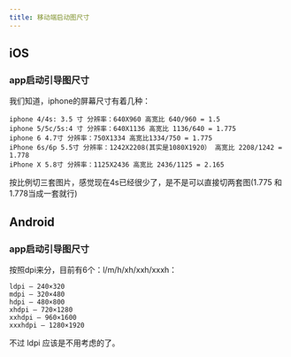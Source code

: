 ```yaml
---
title: 移动端启动图尺寸
---
```


## iOS

### app启动引导图尺寸

我们知道，iphone的屏幕尺寸有着几种：

	iphone 4/4s: 3.5 寸 分辨率：640X960 高宽比 640/960 = 1.5
	iphone 5/5c/5s:4 寸 分辨率：640X1136 高宽比 1136/640 = 1.775
	iphone 6 4.7寸 分辨率：750X1334 高宽比1334/750 = 1.775
	iPhone 6s/6p 5.5寸 分辨率：1242X2208(其实是1080X1920） 高宽比 2208/1242 = 1.778
	iPhone X 5.8寸 分辨率：1125X2436 高宽比 2436/1125 = 2.165

按比例切三套图片，感觉现在4s已经很少了，是不是可以直接切两套图(1.775 和 1.778当成一套就行)


## Android

### app启动引导图尺寸

按照dpi来分，目前有6个：l/m/h/xh/xxh/xxxh：

	ldpi – 240×320
	mdpi – 320×480
	hdpi – 480×800
	xhdpi – 720×1280
	xxhdpi – 960×1600
	xxxhdpi – 1280×1920

不过 ldpi 应该是不用考虑的了。
